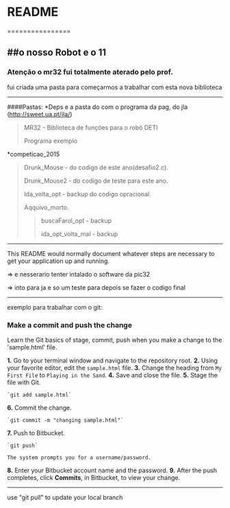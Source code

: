 # README #
================


##o nosso Robot e o 11
---
### Atenção o mr32 fui totalmente aterado pelo prof.

fui criada uma pasta para começarmos a trabalhar com esta nova biblioteca

---
####Pastas:
*Deps e a pasta do com o programa da pag, do jla (http://sweet.ua.pt/jla/)
>MR32 - Biblioteca de funções para o robô DETI
>
>Programa exemplo
>


*competicao_2015

>Drunk_Mouse -  do codigo de este ano(desafio2.c). 
>
>Drunk_Mouse2 -  do codigo de teste para este ano.
>
>Ida_volta_opt - backup do codigo opracional.
>
>Aqquivo_morto.
>>
>> buscaFarol_opt -  backup 
>>
>> ida_opt_volta_mal -  backup 




---
This README would normally document whatever steps are necessary to get your application up and running.

=> e nesserario tenter intalado o software da pic32

=> into para ja e so um teste para depois se fazer o codigo final








---
exemplo para trabalhar com o git:

### Make a commit and push the change

Learn the Git basics of stage, commit, push when you make a change to the 'sample.html' file.

**1.**  Go to your terminal window and navigate to the repository root.
**2.**  Using your favorite editor, edit the `sample.html` file.
**3.**  Change the heading from `My First File` to `Playing in the Sand`. 
**4.**  Save and close the file.
**5.**  Stage the file with Git.
    
    `git add sample.html`
    
**6.**  Commit the change.
 
    `git commit -m "changing sample.html"`
    
**7.** Push to Bitbucket.

    `git push`
    
    The system prompts you for a username/password.
    
**8.** Enter your Bitbucket account name and the password.
**9.** After the push completes, click **Commits**, in Bitbucket, to view your change.

---
use "git pull" to update your local branch